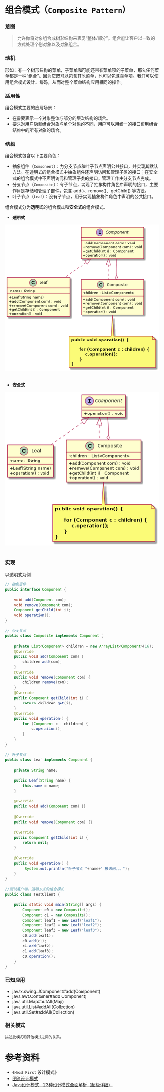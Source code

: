 组合模式（`Composite Pattern`）
====================
### **意图**
> 允许你将对象组合成树形结构来表现“整体/部分”。组合能让客户以一致的方式处理个别对象以及对象组合。

### **动机**
形如：有一个树形结构的菜单，子菜单和可能还带有菜单项的子菜单，那么任何菜单都是一种“组合”。因为它既可以包含其他菜单，也可以包含菜单项。我们可以使用组合模式设计、编码，从而对整个菜单结构应用相同的操作。


### **适用性**
组合模式主要的应用场景：
- 在需要表示一个对象整体与部分的层次结构的场合。
- 要求对用户隐藏组合对象与单个对象的不同，用户可以用统一的接口使用组合结构中的所有对象的场合。

### **结构**
组合模式包含以下主要角色：
- 抽象组件（``Component``）：为分支节点和叶子节点声明公共接口，并实现其默认方法。在透明式的组合模式中抽象组件还声明访问和管理子类的接口；在安全式的组合模式中不声明访问和管理子类的接口，管理工作由分支节点完成。
- 分支节点（``Composite``）：有子节点，实现了抽象构件角色中声明的接口，主要作用是存储和管理子部件，包含 add()、remove()、getChild() 等方法。
- 叶子节点（``Leaf``）：没有子节点，用于实现抽象构件角色中声明的公共接口。

组合模式分为**透明式**的组合模式和**安全式**的组合模式。

- **透明式**
<div align="center"> <img src="images/25.open-composite.png" width="520px"> </div><br>

- **安全式**
<div align="center"> <img src="images/25.safety-composite.png" width="520px"> </div><br>

### **实现**
以透明式为例
```java
// 抽象组件
public interface Component {

	void add(Component com);
	void remove(Component com);
	Component getChild(int i);
	void operation();
}

// 分支节点
public class Composite implements Component {

	private List<Component> children = new ArrayList<Component>(16);
	@Override
	public void add(Component com) {
		children.add(com);
	}
	@Override
	public void remove(Component com) {
		children.remove(com);
	}
	@Override
	public Component getChild(int i) {
		return children.get(i);
	}
	@Override
	public void operation() {
		for (Component c : children) {
			c.operation();
		}
	}
}

// 叶子节点
public class Leaf implements Component {
	
	private String name;

	public Leaf(String name) {
		this.name = name;
	}

	@Override
	public void add(Component com) {}

	@Override
	public void remove(Component com) {}

	@Override
	public Component getChild(int i) {
		return null;
	}

	@Override
	public void operation() {
		 System.out.println("叶子节点 "+name+" 被访问。。。"); 
	}
}

//测试客户端，透明方式的组合模式
public class TestClient {

	public static void main(String[] args) {
		Component c0 = new Composite();
		Component c1 = new Composite();
		Component leaf1 = new Leaf("leaf1");
		Component leaf2 = new Leaf("leaf2");
		Component leaf3 = new Leaf("leaf3");
		c0.add(leaf1);
		c0.add(c1);
		c1.add(leaf2);
		c1.add(leaf3);
		c0.operation();
	}
}

```
### **已知应用**
- javax.swing.JComponent#add(Component)
- java.awt.Container#add(Component)
- java.util.Map#putAll(Map)
- java.util.List#addAll(Collection)
- java.util.Set#addAll(Collection)

### **相关模式**
    描述此模式和其他模式之间的关系。


# 参考资料
- 《`Head First` 设计模式》
- [图说设计模式](https://design-patterns.readthedocs.io/zh_CN/latest/index.html)
- [Java设计模式：23种设计模式全面解析（超级详细）](http://c.biancheng.net/design_pattern/)
